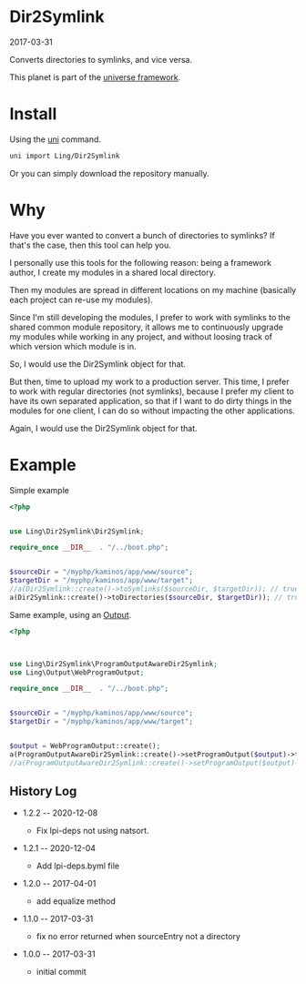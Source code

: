 Dir2Symlink
=================
2017-03-31


Converts directories to symlinks, and vice versa.



This planet is part of the [universe framework](https://github.com/karayabin/universe-snapshot).




Install
============
Using the [uni](https://github.com/lingtalfi/universe-naive-importer) command.

```bash
uni import Ling/Dir2Symlink
```

Or you can simply download the repository manually.





Why
======
Have you ever wanted to convert a bunch of directories to symlinks?
If that's the case, then this tool can help you.

I personally use this tools for the following reason:
being a framework author, I create my modules in a shared local directory.
 
Then my modules are spread in different locations on my machine (basically each project can 
re-use my modules).

Since I'm still developing the modules, I prefer to work with symlinks to the shared common module repository,
it allows me to continuously upgrade my modules while working in any project, and without loosing track of 
which version which module is in.

So, I would use the Dir2Symlink object for that.

But then, time to upload my work to a production server.
This time, I prefer to work with regular directories (not symlinks), because I prefer my client to have
its own separated application, so that if I want to do dirty things in the modules for one client, I can do so without
impacting the other applications.

Again, I would use the Dir2Symlink object for that.




Example
===========


Simple example

```php
<?php


use Ling\Dir2Symlink\Dir2Symlink;

require_once __DIR__  . "/../boot.php";


$sourceDir = "/myphp/kaminos/app/www/source";
$targetDir = "/myphp/kaminos/app/www/target";
//a(Dir2Symlink::create()->toSymlinks($sourceDir, $targetDir)); // true
a(Dir2Symlink::create()->toDirectories($sourceDir, $targetDir)); // true
```




Same example, using an [Output](https://github.com/lingtalfi/Output/).


```php
<?php



use Ling\Dir2Symlink\ProgramOutputAwareDir2Symlink;
use Ling\Output\WebProgramOutput;

require_once __DIR__  . "/../boot.php";


$sourceDir = "/myphp/kaminos/app/www/source";
$targetDir = "/myphp/kaminos/app/www/target";


$output = WebProgramOutput::create();
a(ProgramOutputAwareDir2Symlink::create()->setProgramOutput($output)->toSymlinks($sourceDir, $targetDir)); // true
//a(ProgramOutputAwareDir2Symlink::create()->setProgramOutput($output)->toDirectories($sourceDir, $targetDir); // true

```








History Log
------------------

- 1.2.2 -- 2020-12-08

    - Fix lpi-deps not using natsort.

- 1.2.1 -- 2020-12-04

    - Add lpi-deps.byml file

- 1.2.0 -- 2017-04-01

    - add equalize method
    
- 1.1.0 -- 2017-03-31

    - fix no error returned when sourceEntry not a directory
    
- 1.0.0 -- 2017-03-31

    - initial commit
    
    
    
    
    